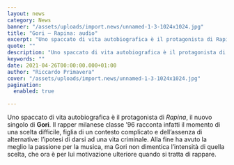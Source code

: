 ```yaml
---
layout: news
category: News
banner: "/assets/uploads/import.news/unnamed-1-3-1024x1024.jpg"
title: "Gori – Rapina: audio"
excerpt: "Uno spaccato di vita autobiografica è il protagonista di Rapina, il nuovo singolo di Gori. Il rapper milanese classe ’96 racconta infatti il momento di una scelta difficile, figlia di un contesto complicato e dell’assenza di alternative: l’ipotesi di darsi ad una vita criminale. Alla fine ha avuto la meglio la passione per la musica, [&hellip"
quote: ""
description: "Uno spaccato di vita autobiografica è il protagonista di Rapina, il nuovo singolo di Gori. Il rapper milanese classe ’96 racconta infatti il momento di una scelta difficile, figlia di un contesto complicato e dell’assenza di alternative: l’ipotesi di darsi ad una vita criminale. Alla fine ha avuto la meglio la passione per la musica, [&hellip"
keywords: ""
date: 2021-04-26T00:00:00.000+01:00
author: "Riccardo Primavera"
cover: "/assets/uploads/import.news/unnamed-1-3-1024x1024.jpg"
pagination:
  enabled: true

---
```


Uno spaccato di vita autobiografica è il protagonista di _Rapina_, il nuovo singolo di **Gori**. Il rapper milanese classe ’96 racconta infatti il momento di una scelta difficile, figlia di un contesto complicato e dell’assenza di alternative: l’ipotesi di darsi ad una vita criminale. Alla fine ha avuto la meglio la passione per la musica, ma Gori non dimentica l’intensità di quella scelta, che ora è per lui motivazione ulteriore quando si tratta di rappare.